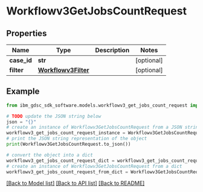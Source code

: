 # Workflowv3GetJobsCountRequest


## Properties

Name | Type | Description | Notes
------------ | ------------- | ------------- | -------------
**case_id** | **str** |  | [optional] 
**filter** | [**Workflowv3Filter**](Workflowv3Filter.md) |  | [optional] 

## Example

```python
from ibm_gdsc_sdk_software.models.workflowv3_get_jobs_count_request import Workflowv3GetJobsCountRequest

# TODO update the JSON string below
json = "{}"
# create an instance of Workflowv3GetJobsCountRequest from a JSON string
workflowv3_get_jobs_count_request_instance = Workflowv3GetJobsCountRequest.from_json(json)
# print the JSON string representation of the object
print(Workflowv3GetJobsCountRequest.to_json())

# convert the object into a dict
workflowv3_get_jobs_count_request_dict = workflowv3_get_jobs_count_request_instance.to_dict()
# create an instance of Workflowv3GetJobsCountRequest from a dict
workflowv3_get_jobs_count_request_from_dict = Workflowv3GetJobsCountRequest.from_dict(workflowv3_get_jobs_count_request_dict)
```
[[Back to Model list]](../README.md#documentation-for-models) [[Back to API list]](../README.md#documentation-for-api-endpoints) [[Back to README]](../README.md)


